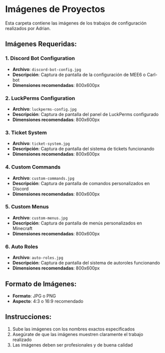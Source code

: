 # Imágenes de Proyectos

Esta carpeta contiene las imágenes de los trabajos de configuración realizados por Adrian.

## Imágenes Requeridas:

### 1. Discord Bot Configuration
- **Archivo**: `discord-bot-config.jpg`
- **Descripción**: Captura de pantalla de la configuración de MEE6 o Carl-bot
- **Dimensiones recomendadas**: 800x600px

### 2. LuckPerms Configuration
- **Archivo**: `luckperms-config.jpg`
- **Descripción**: Captura de pantalla del panel de LuckPerms configurado
- **Dimensiones recomendadas**: 800x600px

### 3. Ticket System
- **Archivo**: `ticket-system.jpg`
- **Descripción**: Captura de pantalla del sistema de tickets funcionando
- **Dimensiones recomendadas**: 800x600px

### 4. Custom Commands
- **Archivo**: `custom-commands.jpg`
- **Descripción**: Captura de pantalla de comandos personalizados en Discord
- **Dimensiones recomendadas**: 800x600px

### 5. Custom Menus
- **Archivo**: `custom-menus.jpg`
- **Descripción**: Captura de pantalla de menús personalizados en Minecraft
- **Dimensiones recomendadas**: 800x600px

### 6. Auto Roles
- **Archivo**: `auto-roles.jpg`
- **Descripción**: Captura de pantalla del sistema de autoroles funcionando
- **Dimensiones recomendadas**: 800x600px

## Formato de Imágenes:
- **Formato**: JPG o PNG
- **Aspecto**: 4:3 o 16:9 recomendado

## Instrucciones:
1. Sube las imágenes con los nombres exactos especificados
2. Asegúrate de que las imágenes muestren claramente el trabajo realizado
3. Las imágenes deben ser profesionales y de buena calidad
